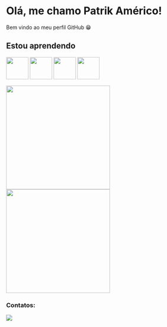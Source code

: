 # Olá, me chamo Patrik Américo! 
Bem vindo ao meu perfil GitHub 😁


## Estou aprendendo

<img src="https://cdn.jsdelivr.net/gh/devicons/devicon@latest/icons/typescript/typescript-original.svg" width="60" height="60"/> <img src="https://cdn.jsdelivr.net/gh/devicons/devicon@latest/icons/csharp/csharp-original.svg" width="60" height="60"/> <img src="https://cdn.jsdelivr.net/gh/devicons/devicon@latest/icons/cplusplus/cplusplus-original.svg" width="60" height="60"/> <img src="https://cdn.jsdelivr.net/gh/devicons/devicon@latest/icons/python/python-original.svg" width="60" height="60"/>

<img loading="lazy" height="280em"  src="https://github-readme-stats.vercel.app/api?username=Patriko0&show_icons=true&theme=dracula&include_all_commits=true&locale=pt-br"/> <img loading="lazy" height="280em" src="https://github-readme-stats.vercel.app/api/top-langs/?username=Patriko0&langs_count=5&hide=html,css,ejs&layout=pie&theme=dracula&locale=pt-br"/>

### Contatos:
<div>
<a href = "mailto:patrikamerico5@gmail.com"><img loading="lazy" src="https://img.shields.io/badge/Gmail-D14836?style=for-the-badge&logo=gmail&logoColor=white" target="_blank"></a>
</div>
